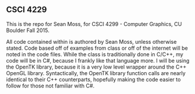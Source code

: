 ## CSCI 4229

This is the repo for Sean Moss, for CSCI 4299 - Computer Graphics, CU Boulder Fall 2015.

All code contained within is authored by Sean Moss, unless otherwise stated. Code based off of examples from class or off of the internet will be noted in the code files. While the class is traditionally done in C/C++, my code will be in C#, because I frankly like that language more. I will be using the OpenTK library, because it is a very low level wrapper around the C++ OpenGL library. Syntactically, the OpenTK library function calls are nearly identical to their C++ counterparts, hopefully making the code easier to follow for those not familiar with C#.
